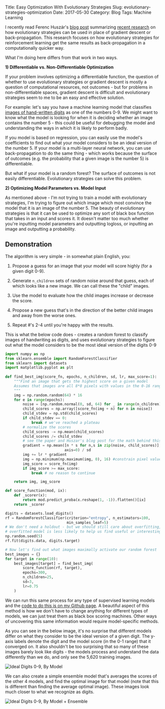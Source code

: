 Title: Easy Optimization With Evolutionary Strategies 
Slug: evolutionary-strategies-optimization
Date: 2017-05-30
Category: Blog
Tags: Machine Learning

I recently read Ferenc Huszár's [blog post](http://www.inference.vc/evolutionary-strategies-embarrassingly-parallelizable-optimization/) summarizing [recent research](https://arxiv.org/abs/1703.03864) on how evolutionary strategies can be used in place of gradient descent or back-propagation. This research focuses on how evolutionary strategies for reinforcement learning get the same results as back-propagation in a computationally quicker way.

What I'm doing here differs from that work in two ways.

**1) Differentiable vs. Non-Differentiable Optimization**

If your problem involves optimizing a differentiable function, the question of whether to use evolutionary strategies or gradient descent is mostly a question of computational resources, not outcomes - but for problems in non-differentiable spaces, gradient descent is difficult and evolutionary strategies seem to me to be an easy and effective solution.

For example: let's say you have a machine learning model that classifies [images of hand-written digits](http://scikit-learn.org/stable/datasets/index.html#optical-recognition-of-handwritten-digits-data-set) as one of the numbers 0-9. We might want to know what the model is looking for when it is deciding whether an image contains the number 5 - this could be useful for debugging the model and understanding the ways in which it is likely to perform badly.

If you model is based on regression, you can easily use the model's coefficients to find out what your model considers to be an ideal version of the number 5. If your model is a multi-layer neural network, you can use back-propagation to do the same thing  - which works because the surface of outcomes (e.g. the probability that a given image is the number 5) is differentiable.

But what if your model is a random forest? The surface of outcomes is not easily differentiable. Evolutionary strategies can solve this problem.


**2) Optimizing Model Parameters vs. Model Input**

As mentioned above - I'm not trying to train a model with evolutionary strategies, I'm trying to figure out which image which most convince the model that it is an image of the number 5. The beauty of evolutionary strategies is that it can be used to optimize any sort of black box function that takes in an input and scores it. It doesn't matter too much whether you're inputting model parameters and outputting logloss, or inputting an image and outputting a probability.


## Demonstration
The algorithm is very simple - in somewhat plain English, you:

1. Propose a guess for an image that your model will score highly (for a given digit 0-9).

2. Generate `n_children` sets of random noise around that guess, each of which looks like a new image. We can call these the "child" images.

3. Use the model to evaluate how the child images increase or decrease the score.

4. Propose a new guess that's in the direction of the better child images and away from the worse ones.

5. Repeat #'s 2-4 until you're happy with the results.

This is what the below code does - creates a random forest to classify images of handwriting as digits, and uses evolutionary strategies to figure out what the model considers to be the most ideal version of the digits 0-9

```python
import numpy as np
from sklearn.ensemble import RandomForestClassifier
from sklearn import datasets
import matplotlib.pyplot as plt
  
def find_best_img(score_fn, epochs, n_children, sd, lr, max_score=1):
    """Find an image that gets the highest score on a given model
    Assumes that images are all 8*8 pixels with values in the 0-16 range
    """
    img = np.random.random(64) * 16
    for e in range(epochs):
        noise = [np.random.normal(0, sd, 64) for _ in range(n_children)]
        child_scores = np.array([score_fn(img + n) for n in noise])
        child_stdev = np.std(child_scores)
        if child_stdev == 0:
            break # we've reached a plateau
        # normalize the scores
        child_scores -= np.mean(child_scores)
        child_scores /= child_stdev
        # see the paper and Huszar's blog post for the math behind this
        gradient = np.mean([n * s for n,s in zip(noise, child_scores)],
                           axis=0) / sd
        img += lr * gradient
        img = np.minimum(np.maximum(img, 0), 16) #constrain pixel values
        img_score = score_fn(img)
        if img_score >= max_score:
            break # no reason to continue

    return img, img_score

def score_function(mod, ix):
    def _scorer(x):
        return mod.predict_proba(x.reshape(1, -1)).flatten()[ix]
    return _scorer

digits = datasets.load_digits()
rf = RandomForestClassifier(criterion="entropy", n_estimators=100,
                            min_samples_leaf=5)
# We don't need a holdout - but we should still care about overfitting, an
# overfitted model is less likely to help us find useful or interesting images.
np.random.seed(5)
rf.fit(digits.data, digits.target)

# Now let's find out what images maximally activate our random forest
best_images = {}
for target in range(10):
    best_images[target] = find_best_img(
        score_function(rf, target),
        epochs=300,
        n_children=25,
        sd=3,
        lr=0.75
    )
```

We can run this same process for any type of supervised learning models and the [code to do this is on my Github page](https://github.com/jarfa/jarfa.github.io/blob/content/content/blog_post_code/evolutionary_optimization.py). A beautiful aspect of this method is how we don't have to change anything for different types of models, we can just treat them as black box scoring machines. Other ways of uncovering this same information would require model-specific methods.

As you can see in the below image, it's no surprise that different models differ on what they consider to be the ideal version of a given digit. The y-axis labels denote the digit and the model score (in the 0-1 range) that it converged on. It also shouldn't be too surprising that so many of these images barely look like digits - the models process and understand the data differently than we do, and only see the 5,620 training images.

![Ideal Digits 0-9, By Model]({filename}/images/best_examples_models.png)

We can also create a simple ensemble model that's averages the scores of the other 4 models, and find the optimal image for that model (note that this is different than finding the average optimal image). These images look much closer to what we recognize as digits.

![Ideal Digits 0-9, By Model + Ensemble]({filename}/images/best_examples_plus_ensemble.png)



